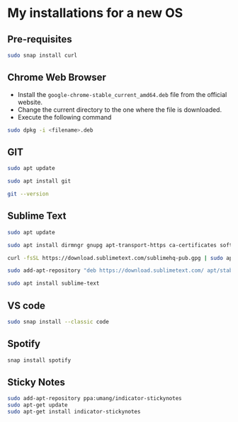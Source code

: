# My installations for a new OS

## Pre-requisites

```bash
sudo snap install curl
```

## Chrome Web Browser

* Install the `google-chrome-stable_current_amd64.deb` file from the official website.
* Change the current directory to the one where the file is downloaded.
* Execute the following command

```bash
sudo dpkg -i <filename>.deb
```

## GIT

```bash
sudo apt update
```

```bash
sudo apt install git
```

```bash
git --version
```


## Sublime Text

```bash
sudo apt update
```

```bash
sudo apt install dirmngr gnupg apt-transport-https ca-certificates software-properties-common
```

```bash
curl -fsSL https://download.sublimetext.com/sublimehq-pub.gpg | sudo apt-key add -
```

```bash
sudo add-apt-repository "deb https://download.sublimetext.com/ apt/stable/"
```

```bash
sudo apt install sublime-text
```

## VS code

```bash
sudo snap install --classic code
```

## Spotify

```bash
snap install spotify
```

## Sticky Notes

```bash
sudo add-apt-repository ppa:umang/indicator-stickynotes
sudo apt-get update
sudo apt-get install indicator-stickynotes
```